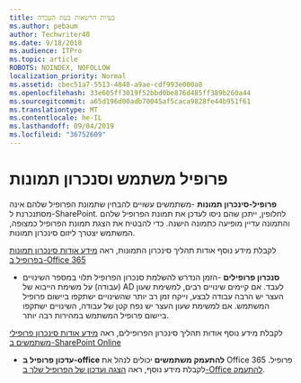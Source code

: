 ```yaml
---
title: בעיות הרשאות בעת העברה
ms.author: pebaum
author: Techwriter40
ms.date: 9/18/2018
ms.audience: ITPro
ms.topic: article
ROBOTS: NOINDEX, NOFOLLOW
localization_priority: Normal
ms.assetid: cbec51a7-5513-4848-a9ae-cdf993e000a8
ms.openlocfilehash: 33e605ff3019f52bbd0be876d485ff389b260a44
ms.sourcegitcommit: a65d196d00adb70045af5caca9828fe44b951f61
ms.translationtype: MT
ms.contentlocale: he-IL
ms.lasthandoff: 09/04/2019
ms.locfileid: "36752609"
---
```

# <a name="user-profile-and-photo-synchronization"></a>פרופיל משתמש וסנכרון תמונות

 **פרופיל-סינכרון תמונות** -משתמשים עשויים להבחין שתמונת הפרופיל שלהם אינה מסתנכרנת ל-SharePoint. לחלופין, ייתכן שהם ניסו לעדכן את תמונת הפרופיל שלהם והתמונה עדיין מופיעה כתמונה הישנה. כדי להבטיח את הצגת תמונת הפרופיל כמצופה, המשתמש יצטרך ליזום סינכרון תמונות. 
  
לקבלת מידע נוסף אודות תהליך סינכרון התמונות, ראה [מידע אודות סינכרון תמונות בפרופיל ב-Office 365](https://go.microsoft.com/fwlink/?linkid=2022634)
  
- **סנכרון פרופילים** -הזמן הנדרש להשלמת סנכרון הפרופיל תלוי במספר השינויים (עבודה) על משימת הייבוא של AD לעבד. אם קיימים שינויים רבים, למשימת שעון העצר יש הרבה עבודה לבצע, וייקח זמן רב יותר שהשינויים ישתקפו ביישום פרופיל המשתמש. אם למשימת שעון העצר יש נפח קטן של עבודה, השינויים ישתקפו ביישום פרופיל המשתמש במהירות רבה יותר. 
  
לקבלת מידע נוסף אודות תהליך סינכרון הפרופילים, ראה [מידע אודות סינכרון פרופילי משתמשים ב-SharePoint Online](https://go.microsoft.com/fwlink/?linkid=2022639)
    
- **עדכון פרופיל ב-office להתעמק משתמשים** יכולים לנהל את Office 365 פרופיל. לקבלת מידע נוסף, ראה [הצגה ועדכון של הפרופיל שלך ב-Office להתעמק](https://support.office.com/article/View-and-update-your-profile-in-Office-Delve-4e84343b-eedf-45a1-aeb9-8627ccca14ba).
    

